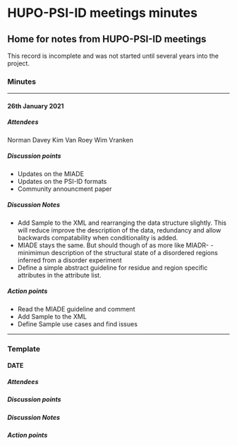 # HUPO-PSI-ID meetings minutes
## Home for notes from HUPO-PSI-ID meetings

This record is incomplete and was not started until several years into the project.


### Minutes


--------------

#### 26th January 2021
##### Attendees
Norman Davey
Kim Van Roey
Wim Vranken

##### Discussion points
- Updates on the MIADE 
- Updates on the PSI-ID formats
- Community announcment paper

##### Discussion Notes
- Add Sample to the XML and rearranging the data structure slightly. This will reduce improve the description of the data, redundancy and allow backwards compatability when conditionality is added.
- MIADE stays the same. But should though of as more like MIADR- - minimimun description of the structural state of a disordered regions inferred from a disorder experiment
- Define a simple abstract guideline for residue and region specific attributes in the attribute list.

##### Action points
- Read the MIADE guideline and comment
- Add Sample to the XML 
- Define Sample use cases and find issues


--------------

### Template
#### DATE
##### Attendees
##### Discussion points
##### Discussion Notes
##### Action points
